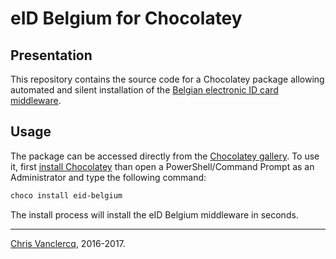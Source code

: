 # eID Belgium for Chocolatey
## Presentation
This repository contains the source code for a Chocolatey package allowing automated and silent installation of the [Belgian electronic ID card middleware](http://eid.belgium.be).

## Usage
The package can be accessed directly from the [Chocolatey gallery](https://chocolatey.org/packages/eid-belgium). To use it, first [install Chocolatey](https://chocolatey.org/install) than open a PowerShell/Command Prompt as an Administrator and type the following command:

```powershell
choco install eid-belgium
```

The install process will install the eID Belgium middleware in seconds.

---
[Chris Vanclercq](https://vanclercq.me), 2016-2017.
